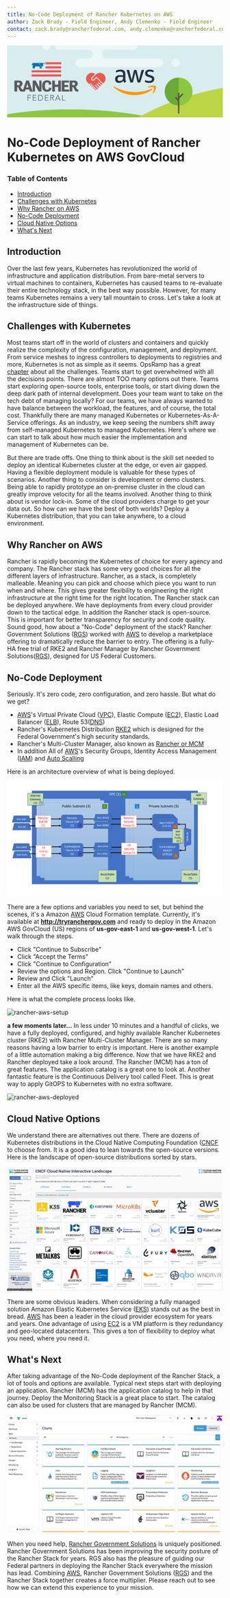 ```yaml
---
title: No-Code Deployment of Rancher Kubernetes on AWS
author: Zack Brady - Field Engineer, Andy Clemenko - Field Engineer
contact: zack.brady@rancherfederal.com, andy.clemenko@rancherfederal.com
---
```


![rgs-aws-banner](images/rgs-aws-banner.png)

# No-Code Deployment of Rancher Kubernetes on AWS GovCloud

### Table of Contents

* [Introduction](#introduction)
* [Challenges with Kubernetes](#challenges-with-kubernetes)
* [Why Rancher on AWS](#why-rancher-on-aws)
* [No-Code Deployment](#no-code-deployment)
* [Cloud Native Options](#Cloud-Native-Options)
* [What's Next](#what's_next)

## Introduction

Over the last few years, Kubernetes has revolutionized the world of infrastructure and application distribution. From bare-metal servers to virtual machines to containers, Kubernetes has caused teams to re-evaluate their entire technology stack, in the best way possible. However, for many teams Kubernetes remains a very tall mountain to cross. Let's take a look at the infrastructure side of things.

## Challenges with Kubernetes

Most teams start off in the world of clusters and containers and quickly realize the complexity of the configuration, management, and deployment. From service meshes to ingress controllers to deployments to registries and more, Kubernetes is not as simple as it seems. OpsRamp has a great [chapter](https://www.opsramp.com/guides/why-kubernetes/challenges-with-kubernetes/) about all the challenges. Teams start to get overwhelmed with all the decisions points. There are almost TOO many options out there. Teams start exploring open-source tools, enterprise tools, or start diving down the deep dark path of internal development. Does your team want to take on the tech debt of managing locally? For our teams, we have always wanted to have balance between the workload, the features, and of course, the total cost. Thankfully there are many managed Kubernetes or Kubernetes-As-A-Service offerings. As an industry, we keep seeing the numbers shift away from self-managed Kubernetes to managed Kubernetes. Here's where we can start to talk about how much easier the implementation and management of Kubernetes can be.

But there are trade offs. One thing to think about is the skill set needed to deploy an identical Kubernetes cluster at the edge, or even air gapped. Having a flexible deployment module is valuable for these types of scenarios. Another thing to consider is development or demo clusters. Being able to rapidly prototype an on-premise cluster in the cloud can greatly improve velocity for all the teams involved. Another thing to think about is vendor lock-in. Some of the cloud providers charge to get your data out. So how can we have the best of both worlds? Deploy a Kubernetes distribution, that you can take anywhere, to a cloud environment.

## Why Rancher on AWS

Rancher is rapidly becoming the Kubernetes of choice for every agency and company. The Rancher stack has some very good choices for all the different layers of infrastructure. Rancher, as a stack, is completely malleable. Meaning you can pick and choose which piece you want to run when and where. This gives greater flexibility to engineering the right infrastructure at the right time for the right location. The Rancher stack can be deployed anywhere. We have deployments from every cloud provider down to the tactical edge. In addition the Rancher stack is open-source. This is important for better transparency for security and code quality. Sound good, how about a "No-Code" deployment of the stack? Rancher Government Solutions ([RGS](https://ranchergovernment.com/)) worked with [AWS](https://aws.amazon.com/) to develop a marketplace offering to dramatically reduce the barrier to entry. The offering is a fully-HA free trial of RKE2 and Rancher Manager by Rancher Government Solutions([RGS](https://ranchergovernment.com/)), designed for US Federal Customers.

## No-Code Deployment

Seriously. It's zero code, zero configuration, and zero hassle. But what do we get?

* [AWS](https://aws.amazon.com/)'s Virtual Private Cloud ([VPC](https://aws.amazon.com/vpc/)), Elastic Compute ([EC2](https://aws.amazon.com/ecs/)), Elastic Load Balancer ([ELB](https://aws.amazon.com/elasticloadbalancing/)), Route 53([DNS](https://aws.amazon.com/route53/))
* Rancher's Kubernetes Distribution [RKE2](https://www.rancher.com/products/rke) which is designed for the Federal Government's high security standards.
* Rancher's Multi-Cluster Manager, also known as [Rancher or MCM](https://www.rancher.com/products/rancher)
* In addition All of [AWS](https://aws.amazon.com/)'s Security Groups, Identity Access Management ([IAM](https://aws.amazon.com/iam/)) and [Auto Scalling](https://aws.amazon.com/autoscaling/)

Here is an architecture overview of what is being deployed.

![rancher-arch](images/architecture.png)

There are a few options and variables you need to set, but behind the scenes, it's a Amazon [AWS](https://aws.amazon.com/) Cloud Formation template. Currently, it's available at **http://tryranchergov.com** and ready to deploy in the Amazon AWS GovCloud (US) regions of **us-gov-east-1** and **us-gov-west-1**. Let's walk through the steps.

* Click "Continue to Subscribe"
* Click "Accept the Terms"
* Click "Continue to Configuration"
* Review the options and Region. Click "Continue to Launch"
* Review and Click "Launch"
* Enter all the AWS specific items, like keys, domain names and others.

Here is what the complete process looks like.

![rancher-aws-setup](https://s3.amazonaws.com/rancherfederal.io/public/rancher-aws-setup.gif)

**a few moments later...** In less under 10 minutes and a handful of clicks, we have a fully deployed, configured, and highly available Rancher Kubernetes cluster (RKE2) with Rancher Multi-Cluster Manager. There are so many reasons having a low barrier to entry is important. Here is another example of a little automation making a big difference. Now that we have RKE2 and Rancher deployed take a look around. The Rancher (MCM) has a ton of great features. The application catalog is a great one to look at. Another fantastic feature is the Continuous Delivery tool called Fleet. This is great way to apply GitOPS to Kubernetes with no extra software.

![rancher-aws-deployed](https://s3.amazonaws.com/rancherfederal.io/public/rancher-aws-deployed.gif)

## Cloud Native Options

We understand there are alternatives out there. There are dozens of Kubernetes distributions in the Cloud Native Computing Foundation ([CNCF](https://landscape.cncf.io/card-mode?category=certified-kubernetes-distribution&grouping=category) to choose from. It is a good idea to lean towards the open-source versions. Here is the landscape of open-source distributions sorted by stars.

![cncf](images/cncf.jpg)

There are some obvious leaders. When considering a fully managed solution Amazon Elastic Kubernetes Service ([EKS](https://aws.amazon.com/eks/)) stands out as the best in bread. [AWS](https://aws.amazon.com/) has been a leader in the cloud provider ecosystem for years and years. One advantage of using [EC2](https://aws.amazon.com/ecs/) is a VM platform is they redundancy and geo-located datacenters. This gives a ton of flexibility to deploy what you need, where you need it.

## What's Next

After taking advantage of the No-Code deployment of the Rancher Stack, a lot of tools and options are available. Typical next steps start with deploying an application. Rancher (MCM) has the application catalog to help in that journey. Deploy the Monitoring Stack is a great place to start. The catalog can also be used for clusters that are managed by Rancher (MCM).

![rancher_catalog](images/catalog.jpg)

When you need help, [Rancher Government Solutions](https://ranchergovernment.com/about-rancher-government-solutions) is uniquely positioned. Rancher Government Solutions has been improving the security posture of the Rancher Stack for years. RGS also has the pleasure of guiding our Federal partners in deploying the Rancher Stack everywhere the mission has lead. Combining [AWS](https://aws.amazon.com/), Rancher Government Solutions ([RGS](https://ranchergovernment.com/)) and the Rancher Stack together creates a force multiplier. Please reach out to see how we can extend this experience to your mission.
